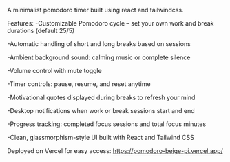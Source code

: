 A minimalist pomodoro timer built using react and tailwindcss.

Features:
-Customizable Pomodoro cycle – set your own work and break durations (default 25/5)

-Automatic handling of short and long breaks based on sessions

-Ambient background sound: calming music or complete silence

-Volume control with mute toggle

-Timer controls: pause, resume, and reset anytime

-Motivational quotes displayed during breaks to refresh your mind

-Desktop notifications when work or break sessions start and end

-Progress tracking: completed focus sessions and total focus minutes

-Clean, glassmorphism-style UI built with React and Tailwind CSS

Deployed on Vercel for easy access: https://pomodoro-beige-pi.vercel.app/
